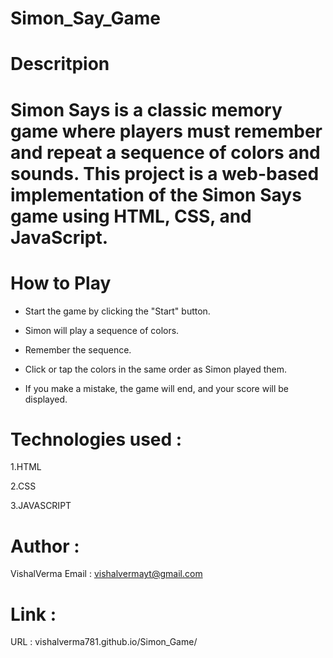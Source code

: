 <h1> Simon_Say_Game</h1>

<h1>Descritpion</h1>

<h1>Simon Says is a classic memory game where players must remember and repeat a sequence of colors and sounds. This project is a web-based implementation of the Simon Says game using HTML, CSS, and JavaScript.</h1>

<h1>How to Play</h1>

<p>
  
- Start the game by clicking the "Start" button.

- Simon will play a sequence of colors.
  
- Remember the sequence.
  
- Click or tap the colors in the same order as Simon played them.
  
- If you make a mistake, the game will end, and your score will be displayed.
  
</p>

<h1>Technologies used :</h1>

1.HTML

2.CSS

3.JAVASCRIPT

<h1>Author :</h1>

VishalVerma Email : vishalvermayt@gmail.com

<h1>Link :</h1>

URL : vishalverma781.github.io/Simon_Game/


